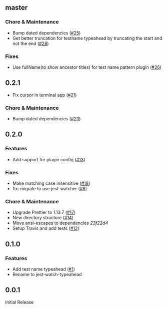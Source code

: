 ## master

### Chore & Maintenance

- Bump dated dependencies ([#25](https://github.com/jest-community/jest-watch-typeahead/pull/25))
- Get better truncation for testname typeahead by truncating the start and not the end ([#28](https://github.com/jest-community/jest-watch-typeahead/pull/28))

### Fixes

- Use fullName(to show ancestor titles) for test name pattern plugin ([#26](https://github.com/jest-community/jest-watch-typeahead/pull/26))

## 0.2.1

- Fix cursor in terminal app ([#21](https://github.com/jest-community/jest-watch-typeahead/pull/21))

### Chore & Maintenance

- Bump dated dependencies ([#23](https://github.com/jest-community/jest-watch-typeahead/pull/23))

## 0.2.0

### Features

- Add support for plugin config ([#13](https://github.com/jest-community/jest-watch-typeahead/pull/13))

### Fixes

- Make matching case insensitive ([#18](https://github.com/jest-community/jest-watch-typeahead/pull/18))
- fix: migrate to use jest-watcher ([#6](https://github.com/jest-community/jest-watch-typeahead/pull/6))

### Chore & Maintenance

- Upgrade Prettier to 1.13.7 ([#17](https://github.com/jest-community/jest-watch-typeahead/pull/17))
- New directory structure ([#14](https://github.com/jest-community/jest-watch-typeahead/pull/14))
- Move ansi-escapes to dependencies _23f22d4_
- Setup Travis and add tests ([#12](https://github.com/jest-community/jest-watch-typeahead/pull/12))

## 0.1.0

### Features

- Add test name typeahead ([#1](https://github.com/jest-community/jest-watch-typeahead/pull/1))
- Rename to jest-watch-typeahead

## 0.0.1

Initial Release
